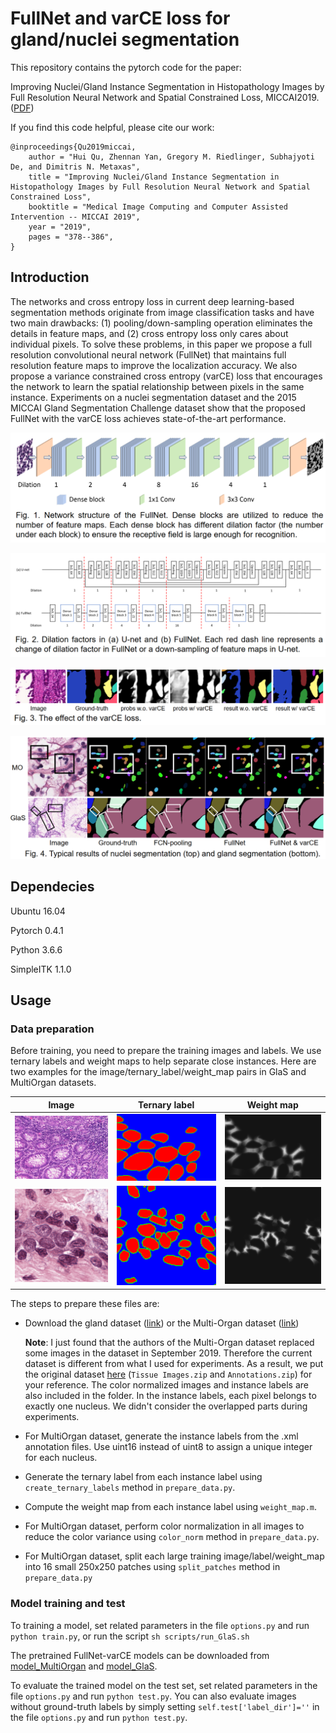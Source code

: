 # FullNet and varCE loss for gland/nuclei segmentation

This repository contains the pytorch code for the paper:

Improving Nuclei/Gland Instance Segmentation in Histopathology Images by Full Resolution Neural Network
and Spatial Constrained Loss, MICCAI2019. ([PDF](https://doi.org/10.1007/978-3-030-32239-7_42))

If you find this code helpful, please cite our work:

```
@inproceedings{Qu2019miccai,
    author = "Hui Qu, Zhennan Yan, Gregory M. Riedlinger, Subhajyoti De, and Dimitris N. Metaxas",
    title = "Improving Nuclei/Gland Instance Segmentation in Histopathology Images by Full Resolution Neural Network and Spatial Constrained Loss",
    booktitle = "Medical Image Computing and Computer Assisted Intervention -- MICCAI 2019",
    year = "2019",
    pages = "378--386",
}
```

## Introduction

The networks and cross entropy loss in current deep learning-based segmentation methods originate from image 
classification tasks and have two main drawbacks: (1) pooling/down-sampling operation eliminates the details in 
feature maps, and (2) cross entropy loss only cares about individual pixels. To solve these problems, in this paper
we propose a full resolution convolutional neural network (FullNet) that maintains full resolution feature maps to 
improve the localization accuracy. We also propose a variance constrained cross entropy (varCE) loss that encourages 
the network to learn the spatial relationship between pixels in the same instance. Experiments on a nuclei segmentation 
dataset and the 2015 MICCAI Gland Segmentation Challenge dataset show that the proposed FullNet with the varCE
loss achieves state-of-the-art performance.

![](images/img3.png)

![](images/img1.png)

![](images/img2.png)

![](images/img4.png)


## Dependecies
Ubuntu 16.04

Pytorch 0.4.1

Python 3.6.6

SimpleITK 1.1.0

## Usage

### Data preparation
Before training, you need to prepare the training images and labels. We use ternary labels and weight maps to 
help separate close instances. Here are two examples for the image/ternary_label/weight_map pairs in GlaS and MultiOrgan 
datasets.

| Image | Ternary label | Weight map |
| ---|-----| ------ |
| ![](images/train_8.bmp) | ![](images/train_8_anno.bmp) | ![](images/train_8_anno_weight.png) |
| ![](images/Breast.png) | ![](images/Breast_label.png) | ![](images/Breast_weight.png) |


The steps to prepare these files are:
* Download the gland dataset ([link](https://warwick.ac.uk/fac/sci/dcs/research/tia/glascontest/download/)) or the
Multi-Organ dataset ([link](https://nucleisegmentationbenchmark.weebly.com/dataset.html))
  
  **Note**: I just found that the authors of the Multi-Organ dataset replaced some images in the dataset
in September 2019. Therefore the current dataset is different from what I used for experiments. As a result,
we put the original dataset [here](https://drive.google.com/drive/folders/1LQQIGLNg5vMELtLD4UJdDT2OjTMZMlcn?usp=sharing) 
(`Tissue Images.zip` and `Annotations.zip`) for your reference. The color normalized images and instance labels are also included in the folder. In the instance 
labels, each pixel belongs to exactly one nucleus. We didn't consider the overlapped parts during experiments.

* For MultiOrgan dataset, generate the instance labels from the .xml annotation files. Use uint16 instead of 
uint8 to assign a unique integer for each nucleus.

* Generate the ternary label from each instance label using `create_ternary_labels` method in `prepare_data.py`.

* Compute the weight map from each instance label using `weight_map.m`.

* For MultiOrgan dataset, perform color normalization in all images to reduce the color variance using `color_norm` 
method in `prepare_data.py`.

* For MultiOrgan dataset, split each large training image/label/weight_map into 16 small 250x250 patches 
using `split_patches` method in `prepare_data.py`


### Model training and test
To training a model, set related parameters in the file `options.py` and run `python train.py`, or run the script
`sh scripts/run_GlaS.sh`

The pretrained FullNet-varCE models can be downloaded from [model_MultiOrgan](https://drive.google.com/file/d/1ucCwmTVrRd3TfJGWn8LnPznXhG0-zLAB/view?usp=sharing) 
and [model_GlaS](https://drive.google.com/file/d/1twgkHrWHMhPMVWzgvg4JFRkQ5PIgTR3-/view?usp=sharing).

To evaluate the trained model on the test set, set related parameters in the file `options.py` and 
run `python test.py`. You can also evaluate images without ground-truth labels by simply setting
`self.test['label_dir']=''` in the file `options.py` and run `python test.py`.